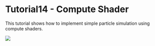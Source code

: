 # Tutorial14 - Compute Shader

This tutorial shows how to implement simple particle simulation using compute shaders.

![](Animation_Large.gif)
